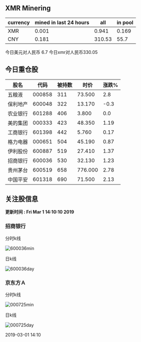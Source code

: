 ## XMR Minering

|currency|mined in last 24 hours|all|in pool|
|---|---|---|---|
|XMR|0.001|0.941|0.169|
|CNY|0.181|310.53|55.7|

今日美元对人民币 6.7	今日xmr对人民币330.05


## 今日重仓股 

|股名|代码|被持数|时价|涨跌%|
|---|---|---|---|---|
|五粮液|000858|311|73.500|2.8|
|保利地产|600048|322|13.170|-0.3|
|农业银行|601288|406|3.800|0.0|
|美的集团|000333|423|48.350|1.19|
|工商银行|601398|442|5.760|0.17|
|格力电器|000651|504|45.190|0.87|
|伊利股份|600887|519|27.410|1.37|
|招商银行|600036|530|32.130|1.23|
|贵州茅台|600519|658|776.000|2.78|
|中国平安|601318|690|71.500|2.13|

## 关注股信息
**更新时间 : Fri Mar  1 14:10:10 2019**
### 招商银行 
分时k线

![600036min](http://image.sinajs.cn/newchart/min/n/sh600036.gif)

日k线

![600036day](http://image.sinajs.cn/newchart/daily/n/sh600036.gif)

### 京东方Ａ 
分时k线

![000725min](http://image.sinajs.cn/newchart/min/n/sz000725.gif)

日k线

![000725day](http://image.sinajs.cn/newchart/daily/n/sz000725.gif)

2019-03-01 14:10